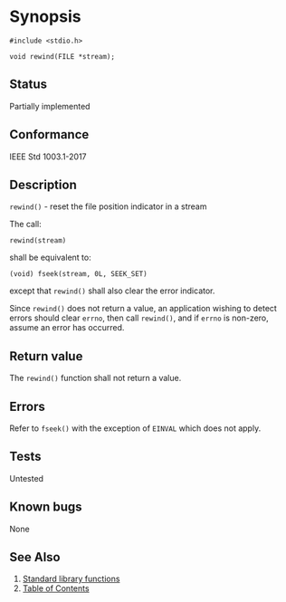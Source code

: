 # Synopsis

`#include <stdio.h>`

`void rewind(FILE *stream);`

## Status

Partially implemented

## Conformance

IEEE Std 1003.1-2017

## Description

`rewind()` - reset the file position indicator in a stream

The call:

`rewind(stream)`

shall be equivalent to:

`(void) fseek(stream, 0L, SEEK_SET)`

except that `rewind()` shall also clear the error indicator.

Since `rewind()` does not return a value, an application wishing to detect errors should clear `errno`, then call
`rewind()`, and if `errno` is non-zero, assume an error has occurred.

## Return value

The `rewind()` function shall not return a value.

## Errors

Refer to `fseek()` with the exception of `EINVAL` which does not apply.

## Tests

Untested

## Known bugs

None

## See Also

1. [Standard library functions](../README.md)
2. [Table of Contents](../../../README.md)
